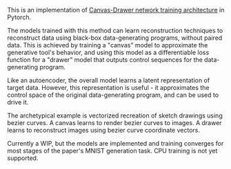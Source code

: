 This is an implementation of [Canvas-Drawer network training architecture](https://arxiv.org/abs/1809.08340) in Pytorch.

The models trained with this method can learn reconstruction techniques to reconstruct data using black-box data-generating programs, without paired data.
This is achieved by training a "canvas" model to approximate the generative tool's behavior,
 and using this model as a differentiable loss function for a "drawer" model that outputs control sequences for the data-generating program.

Like an autoencoder, the overall model learns a latent representation of target data.
However, this representation is useful - it approximates the control space of the original data-generating program, and can be used to drive it.

The archetypical example is vectorized recreation of sketch drawings using bezier curves.
A canvas learns to render bezier curves to images.
A drawer learns to reconstruct images using bezier curve coordinate vectors.

Currently a WIP, but the models are implemented and training converges for most stages of the paper's MNIST generation task.
CPU training is not yet supported.
